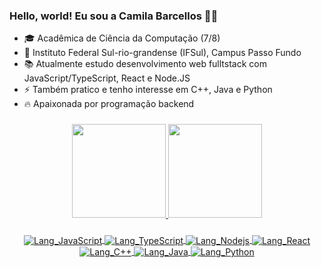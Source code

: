 ### Hello, world! Eu sou a Camila Barcellos 👋😊

- 🎓 Acadêmica de Ciência da Computação (7/8)
- 🏫 Instituto Federal Sul-rio-grandense (IFSul), Campus Passo Fundo
- 📚 Atualmente estudo desenvolvimento web fulltstack com JavaScript/TypeScript, React e Node.JS
- ⚡️ Também pratico e tenho interesse em C++, Java e Python
- 🔥 Apaixonada por programação backend

###
<div align="center">
  <a href="https://github.com/camilafbarcellos?tab=repositories"/>
  <img height="150em" src="https://github-readme-stats.vercel.app/api?username=camilafbarcellos&show_icons=true&theme=transparent&include_all_commits=false&count_private=true"/>
  <img height="150em" src="https://github-readme-stats.vercel.app/api/top-langs/?username=camilafbarcellos&layout=compact&theme=transparent"/>
</div>

###
<div align="center">
  <img align="center" alt="Lang_JavaScript" src="https://img.shields.io/badge/javascript-%23323330.svg?style=for-the-badge&logo=javascript&logoColor=%23F7DF1E">
  <img align="center" alt="Lang_TypeScript" src="https://img.shields.io/badge/TypeScript-007ACC?style=for-the-badge&logo=typescript&logoColor=white">
  <img align="center" alt="Lang_Nodejs" src="https://img.shields.io/badge/Node.js-43853D?style=for-the-badge&logo=node.js&logoColor=white">
  <img align="center" alt="Lang_React" src="https://img.shields.io/badge/React-20232A?style=for-the-badge&logo=react&logoColor=61DAFB">
  <img align="center" alt="Lang_C++" src="https://img.shields.io/badge/C%2B%2B-00599C?style=for-the-badge&logo=c%2B%2B&logoColor=white">
  <img align="center" alt="Lang_Java" src="https://img.shields.io/badge/Java-ED8B00?style=for-the-badge&logo=java&logoColor=white">
  <img align="center" alt="Lang_Python" src="https://img.shields.io/badge/python-3670A0?style=for-the-badge&logo=python&logoColor=ffdd54">
</div>
